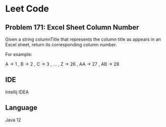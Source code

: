 # Leet Code
## Problem 171: Excel Sheet Column Number

Given a string columnTitle that represents the column title as appears in an Excel sheet, return its corresponding column number.

For example:

A -> 1 , B -> 2 , C -> 3 , ... , Z -> 26 , AA -> 27 , AB -> 28 

## IDE
Intellij IDEA

## Language
Java 12
